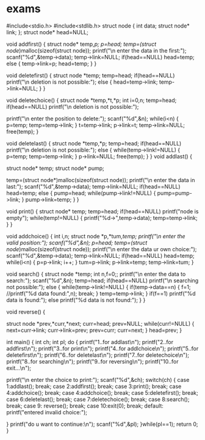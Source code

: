 # exams

#include<stdio.h>
#include<stdlib.h>
  struct node
{
  int data;
struct node* link;
};
struct node* head=NULL;

 void addfirst()
{
 struct node* temp,*p;
 p=head;
 temp=(struct node*)malloc(sizeof(struct node));
  printf("\n enter the data in the first:");
  scanf("%d",&temp->data);
  temp->link=NULL;
  if(head==NULL)
   head=temp;
 else
{
temp->link=p;
 head=temp;
 }
}

void deletefirst()
{
  struct node *temp;
temp=head;
if(head==NULL)
printf("\n deletion is not possible:");
else
{
head=temp->link;
temp->link=NULL;
}
}

void deletechoice()
{
  struct node *temp,*t,*p;
 int i=0,n;
   temp=head;
  if(head==NULL)
  printf("\n deletion is not possible:");

  printf("\n enter the position to delete:");
   scanf("%d",&n);
 while(i<n)
 {
  p=temp;
 temp=temp->link;
}
t=temp->link;
p->link=t;
temp->link=NULL;
free(temp);
}

void deletelast()
{
 struct node *temp,*p;
  temp=head;
  if(head==NULL)
  printf("\n deletion is not possible:");
else
{
 while(temp->link!=NULL)
{
p=temp;
temp=temp->link;
}
p->link=NULL;
free(temp);
}
}
void addlast()
{

 struct node* temp;
 struct node* pump;

 temp=(struct node*)malloc(sizeof(struct node));
 printf("\n enter the data in last:");
scanf("%d",&temp->data);
temp->link=NULL;
if(head==NULL)
head=temp;
else
{
pump=head;
while(pump->link!=NULL)
{
pump=pump->link;
}
pump->link=temp;
}
}


void print()
{
struct node* temp;
temp=head;
if(head==NULL)
  printf("node is empty");
while(temp!=NULL)
{
printf("%d->",temp->data);
temp=temp->link;
}
}

void addchoice()
{
  int i,n;
 struct node *p,*tum,*temp;
 printf("\n enter the valid position:");
scanf("%d",&n);
p=head;
temp=(struct node*)malloc(sizeof(struct node));
printf("\n enter the data ur own choice:");
scanf("%d",&temp->data);
temp->link=NULL;
if(head==NULL)
head=temp;
while(i<n)
{
p=p->link;
i++;
}
tum=p->link;
 p->link=temp;
temp->link=tum;
}

void search()
{
struct node *temp;
int n,f=0;;
   printf("\n enter the data to search:");
  scanf("%d",&n);
temp=head;
if(head==NULL)
printf("\n searching not possible:");
else
{
  while(temp->link!=NULL)
{
if(temp->data==n)
{
f=1;
//printf("%d data found:",n);
break;
}
temp=temp->link;
}
if(f==1)
printf("%d data is found:");
else
printf("%d data is not found:");
}
}


void reverse()
{

struct node *prev,*curr,*next;
curr=head;
prev=NULL;
while(curr!=NULL)
{
 next=curr->link;
curr->link=prev;
prev=curr;
curr=next;
}
head=prev;
}


int main()
{
  int ch;
int  pl;
do
{
  printf("1..for addlast\n");
 printf("2..for addfirst\n");
 printf("3..for print\n");
 printf("4..for addlchoice\n");
 printf("5..for deletefirst\n");
 printf("6..for deletelast\n");
 printf("7..for deletechoice\n");
 printf("8..for searching\n");
 printf("9..for reversing\n");
 printf("10..for exit...\n");

 printf("\n enter the choice to print:");
   scanf("%d",&ch);
  switch(ch)
{
case 1:addlast();
        break;
case 2:addfirst();
        break;
case 3:print();
      break;
case 4:addchoice();
      break;
          case 4:addchoice();
      break;
case 5:deletefirst();
        break;
case 6:deletelast();
        break;
case 7:deletechoice();
        break;
case 8:search();
        break;
case 9: reverse();
        break;
case 10:exit(0);
        break;
default: printf("entered invalid choice:");


}
printf("do u want to continue:\n");
scanf("%d",&pl);
}while(pl==1);
return 0;
}
                                          
